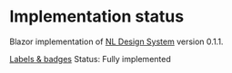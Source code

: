 # Implementation status
Blazor implementation of [NL Design System](https://nl-design-system.gitlab.io/nl-design-system/index.html) version 0.1.1. 

[Labels & badges](https://nl-design-system.gitlab.io/nl-design-system/componenten/label/index.html)
Status: Fully implemented